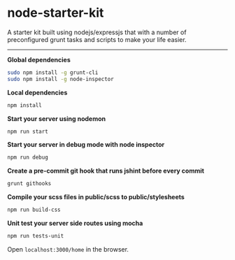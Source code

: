 node-starter-kit
=====

A starter kit built using nodejs/expressjs that with a number of preconfigured grunt tasks and scripts to make your life easier.

---

**Global dependencies**
```sh
sudo npm install -g grunt-cli
sudo npm install -g node-inspector
```

**Local dependencies**
```sh
npm install
```

**Start your server using nodemon**
```js
npm run start
```

**Start your server in debug mode with node inspector**
```js
npm run debug
```

**Create a pre-commit git hook that runs jshint before every commit**
```sh
grunt githooks
```

**Compile your scss files in public/scss to public/stylesheets**
```sh
npm run build-css
```

**Unit test your server side routes using mocha**
```sh
npm run tests-unit
```

Open `localhost:3000/home` in the browser.